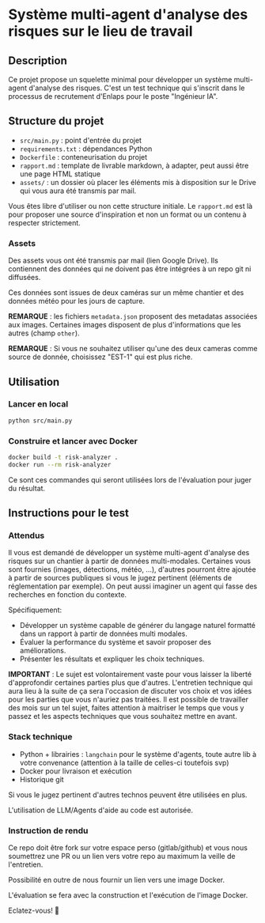 # Système multi-agent d'analyse des risques sur le lieu de travail

## Description
Ce projet propose un squelette minimal pour développer un système multi-agent d'analyse des risques. C'est un test technique qui s'inscrit dans le processus de recrutement d'Enlaps pour le poste "Ingénieur IA".

## Structure du projet
- `src/main.py` : point d'entrée du projet
- `requirements.txt` : dépendances Python
- `Dockerfile` : conteneurisation du projet
- `rapport.md` : template de livrable markdown, à adapter, peut aussi être une page HTML statique
- `assets/` : un dossier où placer les éléments mis à disposition sur le Drive qui vous aura été transmis par mail. 

Vous êtes libre d'utiliser ou non cette structure initiale. Le `rapport.md` est là pour proposer une source d'inspiration et non un format ou un contenu à respecter strictement.

### Assets

Des assets vous ont été transmis par mail (lien Google Drive). Ils contiennent des données qui ne doivent pas être intégrées à un repo git ni diffusées.

Ces données sont issues de deux caméras sur un même chantier et des données météo pour les jours de capture.

**REMARQUE** : les fichiers `metadata.json` proposent des metadatas associées aux images. Certaines images disposent de plus d'informations que les autres (champ `other`).

**REMARQUE** : Si vous ne souhaitez utiliser qu'une des deux cameras comme source de donnée, choisissez "EST-1" qui est plus riche.

## Utilisation

### Lancer en local
```bash
python src/main.py
```

### Construire et lancer avec Docker
```bash
docker build -t risk-analyzer .
docker run --rm risk-analyzer
```

Ce sont ces commandes qui seront utilisées lors de l'évaluation pour juger du résultat.

## Instructions pour le test

### Attendus

Il vous est demandé de développer un système multi-agent d'analyse des risques sur un chantier à partir de données multi-modales. Certaines vous sont fournies (images, détections, météo, ...), d'autres pourront être ajoutée à partir de sources publiques si vous le jugez pertinent (éléments de réglementation par exemple). On peut aussi imaginer un agent qui fasse des recherches en fonction du contexte.

Spécifiquement:
- Développer un système capable de générer du langage naturel formatté dans un rapport à partir de données multi modales.
- Évaluer la performance du système et savoir proposer des améliorations.
- Présenter les résultats et expliquer les choix techniques.

**IMPORTANT** : Le sujet est volontairement vaste pour vous laisser la liberté d'approfondir certaines parties plus que d'autres. L'entretien technique qui aura lieu à la suite de ça sera l'occasion de discuter vos choix et vos idées pour les parties que vous n'auriez pas traitées. Il est possible de travailler des mois sur un tel sujet, faites attention à maitriser le temps que vous y passez et les aspects techniques que vous souhaitez mettre en avant.


### Stack technique

- Python + librairies : `langchain` pour le système d'agents, toute autre lib à votre convenance (attention à la taille de celles-ci toutefois svp)
- Docker pour livraison et exécution
- Historique git 
  
Si vous le jugez pertinent d'autres technos peuvent être utilisées en plus.

L'utilisation de LLM/Agents d'aide au code est autorisée.

### Instruction de rendu

Ce repo doit être fork sur votre espace perso (gitlab/github) et vous nous soumettrez une PR ou un lien vers votre repo au maximum la veille de l'entretien.

Possibilité en outre de nous fournir un lien vers une image Docker.

L'évaluation se fera avec la construction et l'exécution de l'image Docker.

Eclatez-vous! 🚀